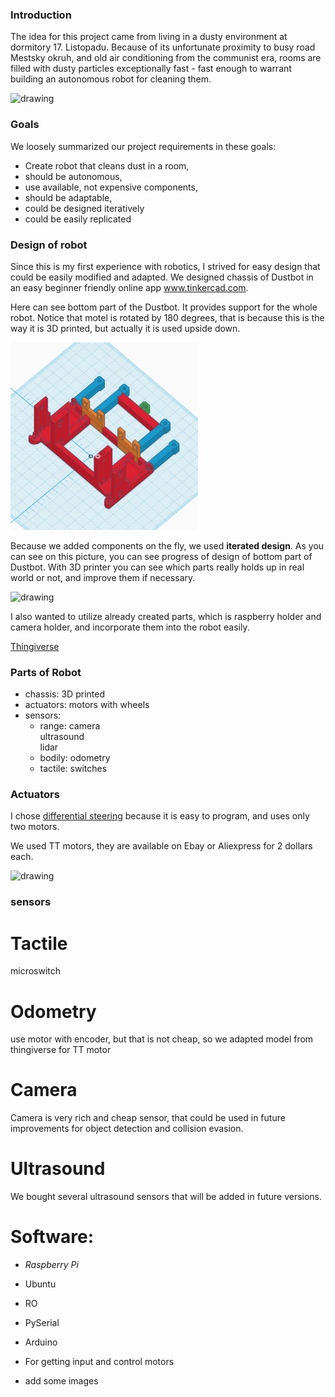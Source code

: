 ### Introduction

The idea for this project came from living in a dusty environment at dormitory 17. Listopadu. 
Because of its unfortunate proximity to busy road Mestsky okruh, and old air conditioning from the communist era, rooms are filled with dusty particles exceptionally fast - fast enough to warrant building an autonomous robot for cleaning them.
 
 <img src="./images/kolej_sunset.jpg" alt="drawing" height="300" width="300"/>
 
### Goals

We loosely summarized our project requirements in these goals: 

- Create robot that cleans dust in a room,
- should be autonomous,
- use available, not expensive components,
- should be adaptable,
- could be designed iteratively
- could be easily replicated

### Design of robot
Since this is my first experience with robotics, I strived for easy design that could be easily modified and adapted. We designed chassis of Dustbot in an easy beginner friendly online app www.tinkercad.com.

Here can see bottom part of the Dustbot. It provides support for the whole robot. Notice that motel is rotated by 180 degrees, that is because this is the way it is 3D printed, but actually it is used upside down.

<img src="./images/bottom.png" alt="drawing" height="300" width="300"/>

Because we added components on the fly, we used **iterated design**. As you can see on this picture, you can see progress of design of bottom part of Dustbot. With 3D printer you can see which parts really holds up in real world or not, and improve them if necessary.

<img src="./images/progress.jpg" alt="drawing" height="300" width="300"/>

I also wanted to utilize already created parts, which is raspberry holder and camera holder, and incorporate them into the robot easily.

[Thingiverse](https://www.thingiverse.com)


### Parts of Robot
- chassis: 3D printed
- actuators: motors with wheels
- sensors: 
    - range: camera
  </br>      ultrasound
  </br>      lidar
    - bodily: odometry
    - tactile: switches

### Actuators
I chose [differential steering](https://en.wikipedia.org/wiki/Differential_steering) because it is easy to program, and uses only two motors.


We used TT motors, they are available on Ebay or Aliexpress for 2 dollars each.

<img src="./images/kolej_sunset.jpg" alt="drawing" height="300" width="300"/>




### sensors
 
# Tactile
 microswitch
 
# Odometry
 use motor with encoder, but that is not cheap, so we adapted model from thingiverse for TT motor
 
 
# Camera 
 Camera is very rich and cheap sensor, that could be used in future improvements for object detection and collision evasion.
 
# Ultrasound
We bought several ultrasound sensors that will be added in future versions.


# Software:
- _Raspberry Pi_
- Ubuntu
- RO
- PySerial
- Arduino
- For getting input and control motors


- add some images

